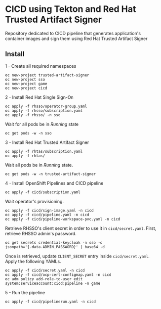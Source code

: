 # CICD using Tekton and Red Hat Trusted Artifact Signer
Repository dedicated to CICD pipeline that generates application's container images and sign them using Red Hat Trusted Artifact Signer

## Install

1 - Create all required namespaces
```
oc new-project trusted-artifact-signer
oc new-project sso
oc new-project game
oc new-project cicd
```

2 - Install Red Hat Single Sign-On
```
oc apply -f rhsso/operator-group.yaml
oc apply -f rhsso/subscription.yaml
oc apply -f rhsso/ -n sso
```

Wait for all pods be in *Running* state
```
oc get pods -w -n sso
```

3 - Install Red Hat Trusted Artifact Signer
```
oc apply -f rhtas/subscription.yaml
oc apply -f rhtas/
```

Wait all pods be in *Running* state.
```
oc get pods -w -n trusted-artifact-signer
```

4 - Install OpenShift Pipelines and CICD pipeline
```
oc apply -f cicd/subscription.yaml
```

Wait operator's provisioning.

```
oc apply -f cicd/sign-image.yaml -n cicd
oc apply -f cicd/pipeline.yaml -n cicd
oc apply -f cicd/pipeline-workspace-pvc.yaml -n cicd
```

Retrieve RHSSO's client secret in order to use it in `cicd/secret.yaml`. First, retrieve RHSSO admin's password.

```
oc get secrets credential-keycloak -n sso -o jsonpath='{.data.ADMIN_PASSWORD}' | base64 -d
```

Once is retrieved, update `CLIENT_SECRET` entry inside `cicd/secret.yaml`. Apply the following YAMLs.

```
oc apply -f cicd/secret.yaml -n cicd
oc apply -f cicd/ocp-cert-configmap.yaml -n cicd
oc adm policy add-role-to-user edit system:serviceaccount:cicd:pipeline -n game
```

5 - Run the pipeline

```
oc apply -f cicd/pipelinerun.yaml -n cicd
```
